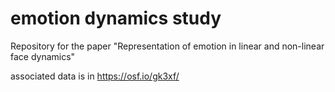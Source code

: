 # emotion dynamics study
 Repository for the paper "Representation of emotion in linear and non-linear face dynamics"
 
 associated data is in https://osf.io/gk3xf/
